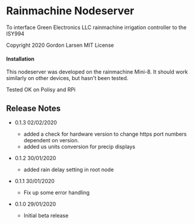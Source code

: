 # Rainmachine Nodeserver
To interface Green Electronics LLC rainmachine irrigation controller to the ISY994

Copyright 2020 Gordon Larsen MIT License

#### Installation

This nodeserver was developed on the rainmachine Mini-8. It should work similarly on other devices, but hasn't been tested.

Tested OK on Polisy and RPi



## Release Notes
- 0.1.3 02/02/2020
    - added a check for hardware version to change https port
    numbers dependent on version.
    - added us units conversion for precip displays

- 0.1.2 30/01/2020
    - added rain delay setting in root node

- 0.1.1 30/01/2020
    - Fix up some error handling
    
- 0.1.0 29/01/2020 
    - Initial beta release